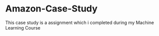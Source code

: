 # Amazon-Case-Study
This case study is a assignment which i completed during my Machine Learning Course
